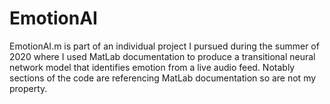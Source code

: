 # EmotionAI
EmotionAI.m is part of an individual project I pursued during the summer of 2020 where I used MatLab documentation to produce a transitional neural network model that identifies emotion from a live audio feed. Notably sections of the code are referencing MatLab documentation so are not my property.
